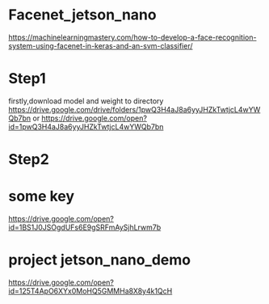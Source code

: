 # Facenet_jetson_nano
https://machinelearningmastery.com/how-to-develop-a-face-recognition-system-using-facenet-in-keras-and-an-svm-classifier/

# Step1 
firstly,download model and weight to directory
https://drive.google.com/drive/folders/1pwQ3H4aJ8a6yyJHZkTwtjcL4wYWQb7bn or https://drive.google.com/open?id=1pwQ3H4aJ8a6yyJHZkTwtjcL4wYWQb7bn

# Step2

# some key
https://drive.google.com/open?id=1BS1J0JSOgdUFs6E9gSRFmAySjhLrwm7b

# project jetson_nano_demo
https://drive.google.com/open?id=125T4ApO6XYx0MoHQ5GMMHa8X8y4k1QcH

